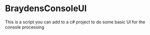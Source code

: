 # BraydensConsoleUI
This is a script you can add to a c# project to do some basic UI for the console processing
